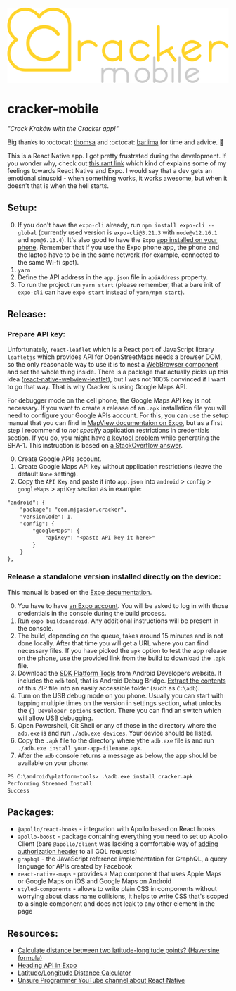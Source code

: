 ![Cracker app logo](/+assets/images/logo.svg)

# cracker-mobile

_"Crack Kraków with the Cracker app!"_

Big thanks to :octocat: [thomsa](https://github.com/thomsa) and :octocat: [barlima](https://github.com/barlima) for time and advice. :clap:

This is a React Native app. I got pretty frustrated during the development. If you wonder why, check out [this rant link](https://www.reddit.com/r/reactnative/comments/7syoxz/react_native_is_bad_rant/) which kind of explains some of my feelings towards React Native and Expo. I would say that a dev gets an emotional sinusoid - when something works, it works awesome, but when it doesn't that is when the hell starts.

## Setup:

0. If you don't have the `expo-cli` already, run `npm install expo-cli --global` (currently used version is `expo-cli@3.21.3` with `node@v12.16.1` and `npm@6.13.4`). It's also good to have the `Expo` [app installed on your phone](https://play.google.com/store/apps/details?id=host.exp.exponent&hl=pl). Remember that if you use the Expo phone app, the phone and the laptop have to be in the same network (for example, connected to the same Wi-fi spot).
1. `yarn`
2. Define the API address in the `app.json` file in `apiAddress` property.
3. To run the project run `yarn start` (please remember, that a bare init of `expo-cli` can have `expo start` instead of `yarn/npm start`).

## Release:

### Prepare API key:

Unfortunately, `react-leaflet` which is a React port of JavaScript library `leafletjs` which provides API for OpenStreetMaps needs a browser DOM, so the only reasonable way to use it is to nest a [WebBrowser component](https://docs.expo.io/versions/latest/sdk/webbrowser/) and set the whole thing inside. There is a package that actually picks up this idea ([react-native-webview-leaflet](https://github.com/reggie3/react-native-webview-leaflet)), but I was not 100% convinced if I want to go that way. That is why Cracker is using Google Maps API.

For debugger mode on the cell phone, the Google Maps API key is not necessary. If you want to create a release of an `.apk` installation file you will need to configure your Google APIs account. For this, you can use the setup manual that you can find in [MapView documentaion on Expo](https://docs.expo.io/versions/latest/sdk/map-view/), but as a first step I recommend to _not specify_ application restrictions in credentials section. If you do, you might have [a keytool problem](https://stackoverflow.com/questions/6211919/errorkeytool-is-not-recognized-as-an-internal-or-external-command-operable-p) while generating the SHA-1. This instruction is based on [a StackOverflow answer](https://stackoverflow.com/questions/57598520/react-native-maps-with-expo).

0. Create Google APIs account.
1. Create Google Maps API key without application restrictions (leave the default `None` setting).
2. Copy the `API Key` and paste it into `app.json` into `android` > `config` > `googleMaps` > `apiKey` section as in example:

```
"android": {
    "package": "com.mjgasior.cracker",
    "versionCode": 1,
    "config": {
        "googleMaps": {
            "apiKey": "<paste API key it here>"
        }
    }
},
```

### Release a standalone version installed directly on the device:

This manual is based on the [Expo documentation](https://docs.expo.io/distribution/building-standalone-apps/).

0. You have to have [an Expo account](https://expo.io/signup). You will be asked to log in with those credentials in the console during the build process.
1. Run `expo build:android`. Any additional instructions will be present in the console.
2. The build, depending on the queue, takes around 15 minutes and is not done locally. After that time you will get a URL where you can find necessary files. If you have picked the `apk` option to test the app release on the phone, use the provided link from the build to download the `.apk` file.
3. Download the [SDK Platform Tools](https://developer.android.com/studio/releases/platform-tools) from Android Developers website. It includes the `adb` tool, that is Android Debug Bridge. [Extract the contents](https://www.xda-developers.com/install-adb-windows-macos-linux/) of this ZIP file into an easily accessible folder (such as `C:\adb`).
4. Turn on the USB debug mode on you phone. Usually you can start with tapping multiple times on the version in settings section, what unlocks the `{} Developer options` section. There you can find an switch which will allow USB debugging.
5. Open Powershell, Git Shell or any of those in the directory where the `adb.exe` is and run `./adb.exe devices`. Your device should be listed.
6. Copy the `.apk` file to the directory where ythe `adb.exe` file is and run `./adb.exe install your-app-filename.apk`.
7. After the `adb` console returns a message as below, the app should be available on your phone:

```
PS C:\android\platform-tools> .\adb.exe install cracker.apk
Performing Streamed Install
Success
```

## Packages:

- `@apollo/react-hooks` - integration with Apollo based on React hooks
- `apollo-boost` - package containing everything you need to set up Apollo Client (bare `@apollo/client` was lacking a comfortable way of [adding authorization header](https://www.apollographql.com/docs/react/networking/authentication/#header "Apollo GQL docs") to all GQL requests)
- `graphql` - the JavaScript reference implementation for GraphQL, a query language for APIs created by Facebook
- `react-native-maps` - provides a Map component that uses Apple Maps or Google Maps on iOS and Google Maps on Android
- `styled-components` - allows to write plain CSS in components without worrying about class name collisions, it helps to write CSS that's scoped to a single component and does not leak to any other element in the page

## Resources:

- [Calculate distance between two latitude-longitude points? (Haversine formula)](https://stackoverflow.com/questions/27928/calculate-distance-between-two-latitude-longitude-points-haversine-formula)
- [Heading API in Expo](https://docs.expo.io/versions/latest/sdk/location/#locationgetheadingasync)
- [Latitude/Longitude Distance Calculator](https://www.nhc.noaa.gov/gccalc.shtml)
- [Unsure Programmer YouTube channel about React Native](https://www.youtube.com/channel/UCiNWv52iO_OAdZ12kslG4Cg/videos)
